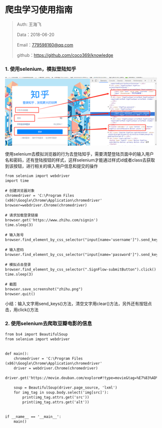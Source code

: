 
# 爬虫学习使用指南

>Auth: 王海飞
>
>Data：2018-06-20
>
>Email：779598160@qq.com
>
>github：https://github.com/coco369/knowledge 


### 1. 使用selenium，模拟登陆知乎

![图](images/zhihu_signin.png)

使用selenium去模拟浏览器的行为去登陆知乎，需要清楚登陆页面中的输入用户名和密码，还有登陆按钮的样式，这样selenium才能通过样式id或者class去获取到该按钮，进行相关的填入用户信息和提交的操作

	from selenium import webdriver
	import time

	# 创建浏览器对象
	chromedriver = 'C:\Program Files (x86)\Google\Chrome\Application\chromedriver'
	browser=webdriver.Chrome(chromedriver)

	# 请求加载登录链接
	browser.get('https://www.zhihu.com/signin')
	time.sleep(3)

	# 输入账号
	browser.find_element_by_css_selector("input[name='username']").send_keys('17078075655')

	# 输入密码
	browser.find_element_by_css_selector("input[name='password']").send_keys('19910825580lb')

	# 模拟点击登录
	browser.find_element_by_css_selector(".SignFlow-submitButton").click()
	time.sleep(3)

	# 截图
	browser.save_screenshot("zhihu.png")
	browser.quit()

小结：输入文字用send_keys()方法，清空文字用clear()方法，另外还有按钮点击，用click()方法


### 2. 使用selenium去爬取豆瓣电影的信息
	

	from bs4 import BeautifulSoup
	from selenium import webdriver
	
	
	def main():
	    chromedriver = 'C:\Program Files (x86)\Google\Chrome\Application\chromedriver'
	    driver = webdriver.Chrome(chromedriver)
	    driver.get('https://movie.douban.com/explore#!type=movie&tag=%E7%83%AD%E9%97%A8&sort=recommend&page_limit=20&page_start=0')
	    
		soup = BeautifulSoup(driver.page_source, 'lxml')
	    for img_tag in soup.body.select('img[src]'):
	        print(img_tag.attrs.get('src'))
	        print(img_tag.attrs.get('alt'))
	
	
	if __name__ == '__main__':
	    main()